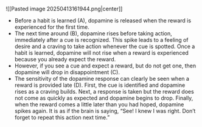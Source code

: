![[Pasted image 20250413161944.png|center]]
- Before a habit is learned (A), dopamine is released when the reward is experienced for the first time.
- The next time around (B), dopamine rises before taking action, immediately after a cue is recognized. This spike leads to a feeling of desire and a craving to take action whenever the cue is spotted. Once a habit is learned, dopamine will not rise when a reward is experienced because you already expect the reward.
- However, if you see a cue and expect a reward, but do not get one, then dopamine will drop in disappointment (C).
- The sensitivity of the dopamine response can clearly be seen when a reward is provided late (D). First, the cue is identified and dopamine rises as a craving builds. Next, a response is taken but the reward does not come as quickly as expected and dopamine begins to drop. Finally, when the reward comes a little later than you had hoped, dopamine spikes again. It is as if the brain is saying, “See! I knew I was right. Don’t forget to repeat this action next time.”
